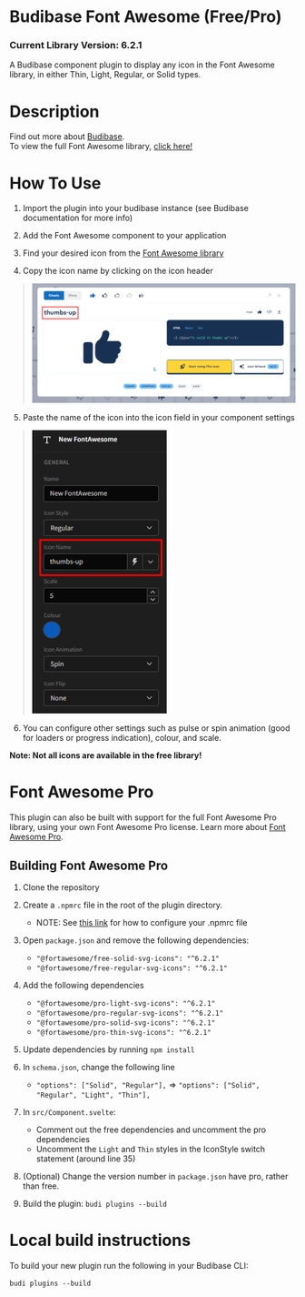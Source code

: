 # Budibase Font Awesome (Free/Pro)
### Current Library Version: 6.2.1
A Budibase component plugin to display any icon in the Font Awesome library, in either Thin, Light, Regular, or Solid types.

# Description
Find out more about [Budibase](https://github.com/Budibase/budibase).<br>
To view the full Font Awesome library, [click here!](https://fontawesome.com/icons)

# How To Use
1. Import the plugin into your budibase instance (see Budibase documentation for more info)

2. Add the Font Awesome component to your application

3. Find your desired icon from the [Font Awesome library](https://fontawesome.com/icons)

4. Copy the icon name by clicking on the icon header

> ![](docs/fa-fontname.png)

5. Paste the name of the icon into the icon field in your component settings

> ![](docs/fa-iconfield.png)

6. You can configure other settings such as pulse or spin animation (good for loaders or progress indication), colour, and scale.


**Note: Not all icons are available in the free library!**


# Font Awesome Pro
This plugin can also be built with support for the full Font Awesome Pro library, using your own Font Awesome Pro license.
Learn more about [Font Awesome Pro](https://fontawesome.com/plans).

## Building Font Awesome Pro
1. Clone the repository


2. Create a `.npmrc` file in the root of the plugin directory.
   * NOTE: See [this link](https://fontawesome.com/docs/web/setup/packages#set-up-npm-token-for-a-specific-project) for how to configure your .npmrc file


3. Open `package.json` and remove the following dependencies:
   * `"@fortawesome/free-solid-svg-icons": "^6.2.1"`
   * `"@fortawesome/free-regular-svg-icons": "^6.2.1"`


4. Add the following dependencies
   * `"@fortawesome/pro-light-svg-icons": "^6.2.1"`
   * `"@fortawesome/pro-regular-svg-icons": "^6.2.1"`
   * `"@fortawesome/pro-solid-svg-icons": "^6.2.1"`
   * `"@fortawesome/pro-thin-svg-icons": "^6.2.1"`


5. Update dependencies by running `npm install`


6. In `schema.json`, change the following line
   * `"options": ["Solid", "Regular"],` => `"options": ["Solid", "Regular", "Light", "Thin"],`


7. In `src/Component.svelte`:
   * Comment out the free dependencies and uncomment the pro dependencies
   * Uncomment the `Light` and `Thin` styles in the IconStyle switch statement (around line 35)


8. (Optional) Change the version number in `package.json` have pro, rather than free.


9. Build the plugin: `budi plugins --build`

# Local build instructions
To build your new  plugin run the following in your Budibase CLI:
```
budi plugins --build
```

